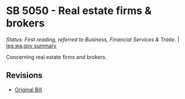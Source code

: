 # SB 5050 - Real estate firms & brokers
*Status: First reading, referred to Business, Financial Services & Trade.* | [leg.wa.gov summary](https://app.leg.wa.gov/billsummary?BillNumber=5050&Year=2021)

Concerning real estate firms and brokers.

## Revisions
* [Original Bill](1/)